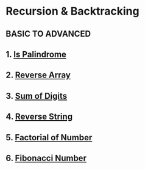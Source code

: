 # Recursion & Backtracking

## BASIC TO ADVANCED
## 1. [Is Palindrome ](https://practice.geeksforgeeks.org/problems/palindrome-string0817/1)
## 2. [Reverse Array](https://www.hackerearth.com/practice/data-structures/arrays/1-d/practice-problems/algorithm/print-array-in-reverse/)
## 3. [Sum of Digits](https://practice.geeksforgeeks.org/problems/sum-of-digits1742/1?utm_source=gfg&utm_medium=article&utm_campaign=bottom_sticky_on_article)
## 4. [Reverse String](https://leetcode.com/problems/reverse-string/)
## 5. [Factorial of Number](https://practice.geeksforgeeks.org/problems/factorial5739/1?utm_source=gfg&utm_medium=article&utm_campaign=bottom_sticky_on_article)
## 6. [Fibonacci Number](https://leetcode.com/problems/fibonacci-number/) 

